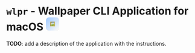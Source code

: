 <h1>
  <code>wlpr</code> - Wallpaper CLI Application for macOS <img src="assets/wlpr-logo.png" width="35" height="35"> 
</h1>

__TODO__: add a description of the application with the instructions.

